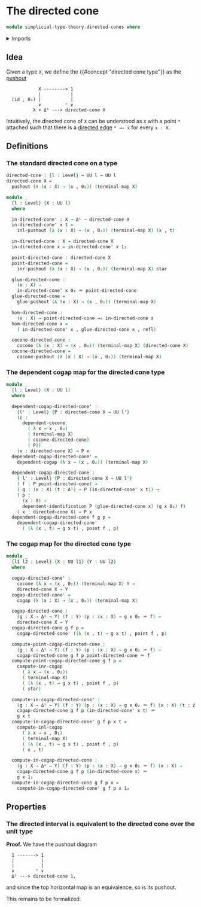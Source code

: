 # The directed cone

```agda
module simplicial-type-theory.directed-cones where
```

<details><summary>Imports</summary>

```agda
open import elementary-number-theory.natural-numbers

open import foundation.action-on-identifications-functions
open import foundation.booleans
open import foundation.cartesian-product-types
open import foundation.conjunction
open import foundation.coproduct-types
open import foundation.dependent-identifications
open import foundation.dependent-pair-types
open import foundation.disjunction
open import foundation.empty-types
open import foundation.equality-dependent-pair-types
open import foundation.equivalences
open import foundation.function-extensionality
open import foundation.function-types
open import foundation.functoriality-dependent-pair-types
open import foundation.homotopies
open import foundation.identity-types
open import foundation.propositions
open import foundation.retractions
open import foundation.sections
open import foundation.sets
open import foundation.subtypes
open import foundation.type-arithmetic-dependent-pair-types
open import foundation.unit-type
open import foundation.universe-levels

open import simplicial-type-theory.arrows
open import simplicial-type-theory.directed-edges
open import simplicial-type-theory.directed-interval-type
open import simplicial-type-theory.inequality-directed-interval-type

open import synthetic-homotopy-theory.cocones-under-spans
open import synthetic-homotopy-theory.dependent-cocones-under-spans
open import synthetic-homotopy-theory.joins-of-types
open import synthetic-homotopy-theory.pushouts
```

</details>

## Idea

Given a type `X`, we define the {{#concept "directed cone type"}} as the
[pushout](synthetic-homotopy-theory.pushouts.md)

```text
            X --------> 1
            |           |
  (id , 0₂) |           |
            ∨         ⌜ ∨
          X × Δ¹ ---> directed-cone X
```

Intuitively, the directed cone of `X` can be understood as `X` with a point `*`
attached such that there is a
[directed edge](simplicial-type-theory.directed-edges.md) `* →▵ x` for every
`x : X`.

## Definitions

### The standard directed cone on a type

```agda
directed-cone : {l : Level} → UU l → UU l
directed-cone X =
  pushout (λ (x : X) → (x , 0₂)) (terminal-map X)

module _
  {l : Level} {X : UU l}
  where

  in-directed-cone' : X → Δ¹ → directed-cone X
  in-directed-cone' x t =
    inl-pushout (λ (x : X) → (x , 0₂)) (terminal-map X) (x , t)

  in-directed-cone : X → directed-cone X
  in-directed-cone x = in-directed-cone' x 1₂

  point-directed-cone : directed-cone X
  point-directed-cone =
    inr-pushout (λ (x : X) → (x , 0₂)) (terminal-map X) star

  glue-directed-cone :
    (x : X) →
    in-directed-cone' x 0₂ ＝ point-directed-cone
  glue-directed-cone =
    glue-pushout (λ (x : X) → (x , 0₂)) (terminal-map X)

  hom-directed-cone :
    (x : X) → point-directed-cone →▵ in-directed-cone x
  hom-directed-cone x =
    ( in-directed-cone' x , glue-directed-cone x , refl)

  cocone-directed-cone :
    cocone (λ (x : X) → (x , 0₂)) (terminal-map X) (directed-cone X)
  cocone-directed-cone =
    cocone-pushout (λ (x : X) → (x , 0₂)) (terminal-map X)
```

### The dependent cogap map for the directed cone type

```agda
module _
  {l : Level} (X : UU l)
  where

  dependent-cogap-directed-cone' :
    {l' : Level} {P : directed-cone X → UU l'}
    (c :
      dependent-cocone
        ( λ x → x , 0₂)
        ( terminal-map X)
        ( cocone-directed-cone)
        ( P))
    (x : directed-cone X) → P x
  dependent-cogap-directed-cone' =
    dependent-cogap (λ x → (x , 0₂)) (terminal-map X)

  dependent-cogap-directed-cone :
    { l' : Level} {P : directed-cone X → UU l'}
    ( f : P point-directed-cone) →
    ( g : (x : X) (t : Δ¹) → P (in-directed-cone' x t)) →
    ( p :
      (x : X) →
      dependent-identification P (glue-directed-cone x) (g x 0₂) f)
    ( x : directed-cone X) → P x
  dependent-cogap-directed-cone f g p =
    dependent-cogap-directed-cone'
      ( (λ (x , t) → g x t) , point f , p)
```

### The cogap map for the directed cone type

```agda
module _
  {l1 l2 : Level} {X : UU l1} {Y : UU l2}
  where

  cogap-directed-cone' :
    cocone (λ x → (x , 0₂)) (terminal-map X) Y →
    directed-cone X → Y
  cogap-directed-cone' =
    cogap (λ (x : X) → (x , 0₂)) (terminal-map X)

  cogap-directed-cone :
    (g : X → Δ¹ → Y) (f : Y) (p : (x : X) → g x 0₂ ＝ f) →
    directed-cone X → Y
  cogap-directed-cone g f p =
    cogap-directed-cone' ((λ (x , t) → g x t) , point f , p)

  compute-point-cogap-directed-cone :
    (g : X → Δ¹ → Y) (f : Y) (p : (x : X) → g x 0₂ ＝ f) →
    cogap-directed-cone g f p point-directed-cone ＝ f
  compute-point-cogap-directed-cone g f p =
    compute-inr-cogap
      ( λ x → (x , 0₂))
      ( terminal-map X)
      ( (λ (x , t) → g x t) , point f , p)
      ( star)

  compute-in-cogap-directed-cone' :
    (g : X → Δ¹ → Y) (f : Y) (p : (x : X) → g x 0₂ ＝ f) (x : X) (t : Δ¹) →
    cogap-directed-cone g f p (in-directed-cone' x t) ＝
    g x t
  compute-in-cogap-directed-cone' g f p x t =
    compute-inl-cogap
      ( λ x → x , 0₂)
      ( terminal-map X)
      ( (λ (x , t) → g x t) , point f , p)
      ( x , t)

  compute-in-cogap-directed-cone :
    (g : X → Δ¹ → Y) (f : Y) (p : (x : X) → g x 0₂ ＝ f) (x : X) →
    cogap-directed-cone g f p (in-directed-cone x) ＝
    g x 1₂
  compute-in-cogap-directed-cone g f p x =
    compute-in-cogap-directed-cone' g f p x 1₂
```

## Properties

### The directed interval is equivalent to the directed cone over the unit type

**Proof.** We have the pushout diagram

```text
  1 -------> 1
  |          |
  |          |
  ∨        ⌜ ∨
  Δ¹ ---> directed-cone 1,
```

and since the top horizontal map is an equivalence, so is its pushout.

This remains to be formalized.
